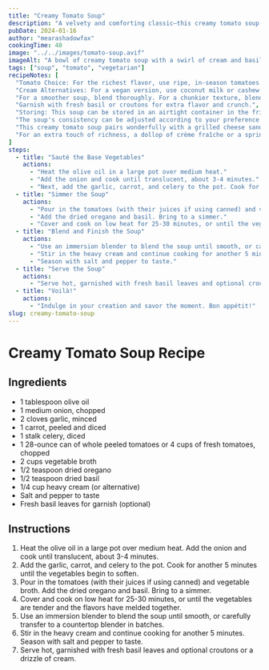 ```yaml
---
title: "Creamy Tomato Soup"
description: "A velvety and comforting classic—this creamy tomato soup is simple to make and perfect for any season."
pubDate: 2024-01-16
author: "mearashadowfax"
cookingTime: 40
image: "../../images/tomato-soup.avif"
imageAlt: "A bowl of creamy tomato soup with a swirl of cream and basil"
tags: ["soup", "tomato", "vegetarian"]
recipeNotes: [
  "Tomato Choice: For the richest flavor, use ripe, in-season tomatoes. If out of season, canned San Marzano tomatoes are a good substitute.",
  "Cream Alternatives: For a vegan version, use coconut milk or cashew cream instead of dairy cream.",
  "For a smoother soup, blend thoroughly. For a chunkier texture, blend only half or use a potato masher.",
  "Garnish with fresh basil or croutons for extra flavor and crunch.",
  "Storing: This soup can be stored in an airtight container in the fridge for up to 3 days, or freeze for longer storage.",
  "The soup's consistency can be adjusted according to your preference by adding more broth or cream.",
  "This creamy tomato soup pairs wonderfully with a grilled cheese sandwich or a side salad for a complete meal.",
  "For an extra touch of richness, a dollop of crème fraîche or a sprinkle of grated Parmesan cheese can also be added upon serving."
]
steps:
  - title: "Sauté the Base Vegetables"
    actions:
      - "Heat the olive oil in a large pot over medium heat."
      - "Add the onion and cook until translucent, about 3-4 minutes."
      - "Next, add the garlic, carrot, and celery to the pot. Cook for another 5 minutes until the vegetables begin to soften."
  - title: "Simmer the Soup"
    actions:
      - "Pour in the tomatoes (with their juices if using canned) and vegetable broth."
      - "Add the dried oregano and basil. Bring to a simmer."
      - "Cover and cook on low heat for 25-30 minutes, or until the vegetables are tender and the flavors have melded together."
  - title: "Blend and Finish the Soup"
    actions:
      - "Use an immersion blender to blend the soup until smooth, or carefully transfer to a countertop blender in batches."
      - "Stir in the heavy cream and continue cooking for another 5 minutes."
      - "Season with salt and pepper to taste."
  - title: "Serve the Soup"
    actions:
      - "Serve hot, garnished with fresh basil leaves and optional croutons or a drizzle of cream."
  - title: "Voilà!"
    actions:
      - "Indulge in your creation and savor the moment. Bon appétit!"
slug: creamy-tomato-soup
---
```


# Creamy Tomato Soup Recipe

## Ingredients

- 1 tablespoon olive oil
- 1 medium onion, chopped
- 2 cloves garlic, minced
- 1 carrot, peeled and diced
- 1 stalk celery, diced
- 1 28-ounce can of whole peeled tomatoes or 4 cups of fresh tomatoes, chopped
- 2 cups vegetable broth
- 1/2 teaspoon dried oregano
- 1/2 teaspoon dried basil
- 1/4 cup heavy cream (or alternative)
- Salt and pepper to taste
- Fresh basil leaves for garnish (optional)

## Instructions

1. Heat the olive oil in a large pot over medium heat. Add the onion and cook until translucent, about 3-4 minutes.
2. Add the garlic, carrot, and celery to the pot. Cook for another 5 minutes until the vegetables begin to soften.
3. Pour in the tomatoes (with their juices if using canned) and vegetable broth. Add the dried oregano and basil. Bring to a simmer.
4. Cover and cook on low heat for 25-30 minutes, or until the vegetables are tender and the flavors have melded together.
5. Use an immersion blender to blend the soup until smooth, or carefully transfer to a countertop blender in batches.
6. Stir in the heavy cream and continue cooking for another 5 minutes. Season with salt and pepper to taste.
7. Serve hot, garnished with fresh basil leaves and optional croutons or a drizzle of cream.



